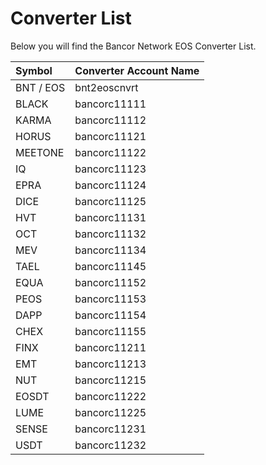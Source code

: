 # Converter List

Below you will find the Bancor Network EOS Converter List.

| **Symbol** | **Converter Account Name** |
| :--- | :--- |
| BNT / EOS | bnt2eoscnvrt |
| BLACK | bancorc11111 |
| KARMA | bancorc11112 |
| HORUS | bancorc11121 |
| MEETONE | bancorc11122 |
| IQ | bancorc11123 |
| EPRA | bancorc11124 |
| DICE | bancorc11125 |
| HVT | bancorc11131 |
| OCT | bancorc11132 |
| MEV | bancorc11134 |
| TAEL | bancorc11145 |
| EQUA | bancorc11152 |
| PEOS | bancorc11153 |
| DAPP | bancorc11154 |
| CHEX | bancorc11155 |
| FINX | bancorc11211 |
| EMT | bancorc11213 |
| NUT | bancorc11215 |
| EOSDT | bancorc11222 |
| LUME | bancorc11225 |
| SENSE | bancorc11231 |
| USDT | bancorc11232 |

